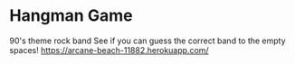 # Hangman Game
90's theme rock band
See if you can guess the correct band to the empty spaces!
https://arcane-beach-11882.herokuapp.com/
